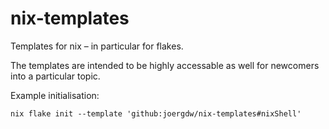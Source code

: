 # nix-templates
Templates for nix – in particular for flakes.

The templates are intended to be highly accessable as well for newcomers into
a particular topic.

Example initialisation:
```shell
nix flake init --template 'github:joergdw/nix-templates#nixShell'
```